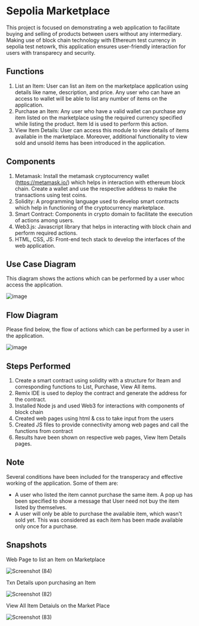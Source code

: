 # Sepolia Marketplace

This project is focused on demonstrating a web application to facilitate buying and selling of products between users without any intermediary. Making use of block chain technology with Ethereum test currency in sepolia test netowrk, this application ensures user-friendly interaction for users with transparecy and security.


## Functions

1. List an Item: User can list an item on the marketplace application using details like name, description, and price. Any user who can have an access to wallet will be able to list any number of items on the application.
2. Purchase an Item: Any user who have a valid wallet can purchase any item listed on the marketplace using the required currency specified while listing the product. Item Id is used to perform this action.
3. View Item Details: User can access this module to view details of items available in the marketplace. Moreover, additional functionality to view sold and unsold items has been introduced in the application.

## Components

1. Metamask: Install the metamask cryptocurrency wallet (https://metamask.io/) which helps in interaction with ethereum block chain. Create a wallet and use the respective address to make the transactions using test coins.
2. Solidity: A programming language used to develop smart contracts which help in functioning of the cryptocurrency marketplace.
3. Smart Contract: Components in crypto domain to facilitate the execution of actions among users.
4. Web3.js: Javascript library that helps in interacting with block chain and perform required actions.
5. HTML, CSS, JS: Front-end tech stack to develop the interfaces of the web application.


## Use Case Diagram
This diagram shows the actions which can be performed by a user whoc access the application.    

![image](https://github.com/VenkatDundi/SepoliaMarketplace/assets/59659900/a5bb8925-0651-4486-8bdb-18ec11fea1d6)

## Flow Diagram

Please find below, the flow of actions which can be performed by a user in the application.    

![image](https://github.com/VenkatDundi/SepoliaMarketplace/assets/59659900/8052ffcc-adc2-458e-bfe1-2ead9a77f35a)

## Steps Performed

1. Create a smart contract using solidity with a structure for Iteam and corresponding functions to List, Purchase, View All items.
2. Remix IDE is used to deploy the contract and generate the address for the contract.
3. Installed Node js and used Web3 for interactions with components of block chain
4. Created web pages using html & css to take input from the users
5. Created JS files to provide connectivity among web pages and call the functions from contract
6. Results have been shown on respective web pages, View Item Details pages.

## Note

Several conditions have been included for the transperacy and effective working of the application. Some of them are:

* A user who listed the item cannot purchase the same item. A pop up has been specified to show a message that User need not buy the item listed by themselves.
* A user will only be able to purchase the available item, which wasn't sold yet. This was considered as each item has been made available only once for a purchase.

## Snapshots

Web Page to list an Item on Marketplace

![Screenshot (84)](https://github.com/VenkatDundi/SepoliaMarketplace/assets/59659900/c8ea9a67-83ae-4dc8-8616-a68e7bb6ff45)


Txn Details upon purchasing an Item

![Screenshot (82)](https://github.com/VenkatDundi/SepoliaMarketplace/assets/59659900/8d3f482a-b4e8-484b-a7c7-0f37f6cb0e79)

View All Item Detaiuls on the Market Place

![Screenshot (83)](https://github.com/VenkatDundi/SepoliaMarketplace/assets/59659900/8db6d67b-957e-4787-b672-954a3f424efa)
